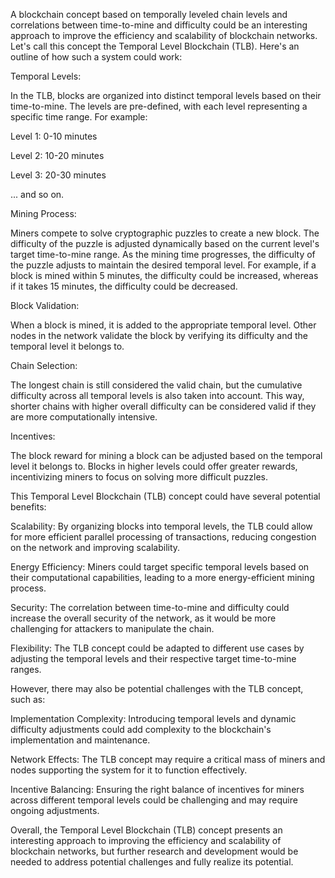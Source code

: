 A blockchain concept based on temporally leveled chain levels and correlations between time-to-mine and difficulty could be an interesting approach to improve the efficiency and scalability of blockchain networks. Let's call this concept the Temporal Level Blockchain (TLB). Here's an outline of how such a system could work:

Temporal Levels:

In the TLB, blocks are organized into distinct temporal levels based on their time-to-mine. The levels are pre-defined, with each level representing a specific time range. For example:

Level 1: 0-10 minutes

Level 2: 10-20 minutes

Level 3: 20-30 minutes

... and so on.

Mining Process:

Miners compete to solve cryptographic puzzles to create a new block. The difficulty of the puzzle is adjusted dynamically based on the current level's target time-to-mine range. As the mining time progresses, the difficulty of the puzzle adjusts to maintain the desired temporal level. For example, if a block is mined within 5 minutes, the difficulty could be increased, whereas if it takes 15 minutes, the difficulty could be decreased.

Block Validation:

When a block is mined, it is added to the appropriate temporal level. Other nodes in the network validate the block by verifying its difficulty and the temporal level it belongs to.

Chain Selection:

The longest chain is still considered the valid chain, but the cumulative difficulty across all temporal levels is also taken into account. This way, shorter chains with higher overall difficulty can be considered valid if they are more computationally intensive.

Incentives:

The block reward for mining a block can be adjusted based on the temporal level it belongs to. Blocks in higher levels could offer greater rewards, incentivizing miners to focus on solving more difficult puzzles.

This Temporal Level Blockchain (TLB) concept could have several potential benefits:

Scalability: By organizing blocks into temporal levels, the TLB could allow for more efficient parallel processing of transactions, reducing congestion on the network and improving scalability.

Energy Efficiency: Miners could target specific temporal levels based on their computational capabilities, leading to a more energy-efficient mining process.

Security: The correlation between time-to-mine and difficulty could increase the overall security of the network, as it would be more challenging for attackers to manipulate the chain.

Flexibility: The TLB concept could be adapted to different use cases by adjusting the temporal levels and their respective target time-to-mine ranges.

However, there may also be potential challenges with the TLB concept, such as:

Implementation Complexity: Introducing temporal levels and dynamic difficulty adjustments could add complexity to the blockchain's implementation and maintenance.

Network Effects: The TLB concept may require a critical mass of miners and nodes supporting the system for it to function effectively.

Incentive Balancing: Ensuring the right balance of incentives for miners across different temporal levels could be challenging and may require ongoing adjustments.

Overall, the Temporal Level Blockchain (TLB) concept presents an interesting approach to improving the efficiency and scalability of blockchain networks, but further research and development would be needed to address potential challenges and fully realize its potential.
